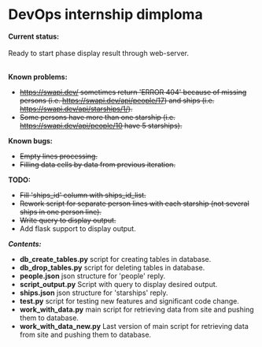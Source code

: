 <h1>DevOps internship dimploma</h1>

<b>Current status:</b><br><br>
Ready to start phase display result through web-server.<br><br>

<b>Known problems:</b>
- <s>https://swapi.dev/ sometimes return 'ERROR 404' because of missing persons (i.e. https://swapi.dev/api/people/17) and ships (i.e. https://swapi.dev/api/starships/1/).</s>
- <s>Some persons have more than one starship (i.e. https://swapi.dev/api/people/10 have 5 starships).</s>

<b>Known bugs:</b>
- <s>Empty lines processing.</s>
- <s>Filling data cells by data from previous iteration.</s>

<b>TODO:</b>
- <s>Fill 'ships_id' column with ships_id_list.</s>
- <s>Rework script for separate person lines with each starship (not several ships in one person line).</s>
- <s>Write query to display output.</s>
- Add flask support to display output.

<b><i>Contents:</i></b>
- <b>db_create_tables.py</b> script for creating tables in database.
- <b>db_drop_tables.py</b> script for deleting tables in database.
- <b>people.json</b> json structure for 'people' reply.
- <b>script_output.py</b> Script with query to display desired output.
- <b>ships.json</b> json structure for 'starships' reply.
- <b>test.py</b> script for testing new features and significant code change.
- <b>work_with_data.py</b> main script for retrieving data from site and pushing them to database.
- <b>work_with_data_new.py</b> Last version of main script for retrieving data from site and pushing them to database.
